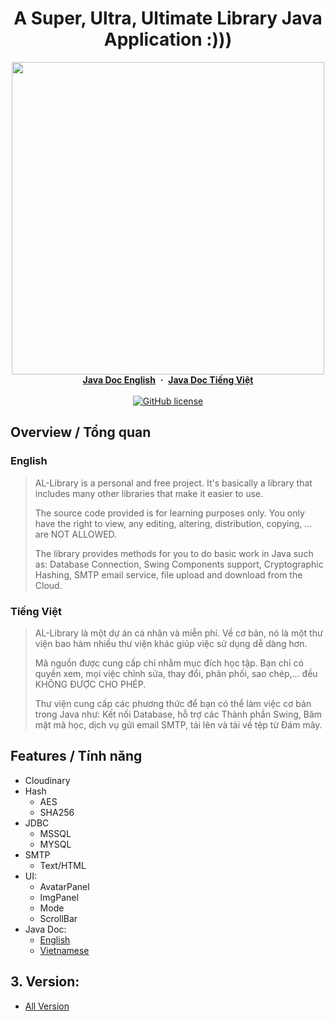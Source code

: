 <h1 align="center">A Super, Ultra, Ultimate Library Java Application :)))</h1>
<p align="center">
  <img src="https://user-images.githubusercontent.com/90229487/193866183-451ebfc8-b0f7-4679-9442-653cc0f0be12.png" height = "500px">
  <br>
  <a href="https://anlavn.github.io/AnLaLibrary___JavaDoc___EN/"><strong>Java Doc English</strong></a>
  &nbsp;<b>·</b>&nbsp;
  <a href="https://anlavn.github.io/AnLaLibrary___JavaDoc___VN/"><strong>Java Doc Tiếng Việt</strong></a>
  <br><br>
  <a href="https://www.apache.org/licenses/LICENSE-2.0">
    <img src="https://img.shields.io/github/license/exadel-inc/CompreFace" alt="GitHub license" />
  </a>
</p>

## Overview / Tổng quan
### English
> AL-Library is a personal and free project. It's basically a library that includes many other libraries that make it easier to use.
>
> The source code provided is for learning purposes only. You only have the right to view, any editing, altering, distribution, copying, ... are NOT ALLOWED.
>
> The library provides methods for you to do basic work in Java such as: Database Connection, Swing Components support, Cryptographic Hashing, SMTP email service, file upload and download from the Cloud.
### Tiếng Việt
> AL-Library là một dự án cá nhân và miễn phí. Về cơ bản, nó là một thư viện bao hàm nhiều thư viện khác giúp việc sử dụng dễ dàng hơn.
>
> Mã nguồn được cung cấp chỉ nhằm mục đích học tập. Bạn chỉ có quyền xem, mọi việc chỉnh sửa, thay đổi, phân phối, sao chép,... đều KHÔNG ĐƯỢC CHO PHÉP.
>
> Thư viện cung cấp các phương thức để bạn có thể làm việc cơ bản trong Java như: Kết nối Database, hỗ trợ các Thành phần Swing, Băm mật mã học, dịch vụ gửi email SMTP, tải lên và tải về tệp từ Đám mây. 

## Features / Tính năng
* Cloudinary
* Hash
  * AES
  * SHA256
* JDBC
  * MSSQL
  * MYSQL
* SMTP
  * Text/HTML
* UI: 
  * AvatarPanel
  * ImgPanel
  * Mode
  * ScrollBar
* Java Doc:
  * [English](https://anlavn.github.io/AnLaLibrary___JavaDoc___EN/)
  * [Vietnamese](https://anlavn.github.io/AnLaLibrary___JavaDoc___VN/)




## 3. Version:
* [All Version](https://github.com/AnLaVN/AnLaLibrary/tags)
